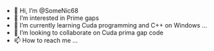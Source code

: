 - 👋 Hi, I’m @SomeNic68
- 👀 I’m interested in Prime gaps
- 🌱 I’m currently learning Cuda programming and C++ on Windows ...
- 💞️ I’m looking to collaborate on Cuda prima gap code
- 📫 How to reach me ...

<!---
SomeNic68/SomeNic68 is a ✨ special ✨ repository because its `README.md` (this file) appears on your GitHub profile.
You can click the Preview link to take a look at your changes.
--->
